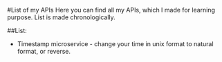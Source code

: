 #List of my APIs
Here you can find all my APIs, which I made for learning purpose. List is made chronologically.

##List:
* Timestamp microservice - change your time in unix format to natural format, or reverse.
